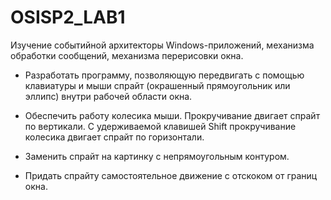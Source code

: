# OSISP2_LAB1
Изучение событийной архитекторы Windows-приложений, механизма обработки сообщений, механизма перерисовки окна.

- Разработать программу, позволяющую передвигать с помощью клавиатуры и мыши спрайт (окрашенный прямоугольник или эллипс) внутри рабочей области окна.

- Обеспечить работу колесика мыши. Прокручивание двигает спрайт по вертикали. С удерживаемой клавишей Shift прокручивание колесика двигает спрайт по горизонтали.

- Заменить спрайт на картинку с непрямоугольным контуром.

- Придать спрайту самостоятельное движение с отскоком от границ окна.
